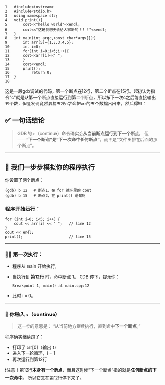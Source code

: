 ```
1	#include<iostream>
2	#include<stdio.h>
3	using namespace std;
4	void print(){
5		cout<<"hello world"<<endl;
6		cout<<"这是我想要说给大家听的！！！"<<endl;
7	}
8	int main(int argc,const char*argv[]){
9		int arr[5]={1,2,3,4,5};
10		int i=0;
11		for(int i=0;i<5;i++){
12		cout<<arr[i]<<" ";
13		}
14		cout<<endl;
15		print();
16	    	return 0;
17	}
18		
```

这是一段gdb调试的代码，第一个断点在12行，第二个断点在15行。起初认为指令"c"就是从第一个断点直接运行到第二个断点，所以按下一次c之后能直接输出五个数，但是发现竟然要输五次c才会把arr的五个数输出出来，然后得知：

## ✅ 一句话结论

> GDB 的 `c`（continue）命令确实会**从当前断点运行到下一个断点**，
>  但——**“下一个断点”是“下一次命中任何断点”**，而不是“文件里排在后面的那个断点”。

------

## 🧩 我们一步步模拟你的程序执行

你设置了两个断点：

```
(gdb) b 12   # 断点1，在 for 循环里的 cout
(gdb) b 15   # 断点2，在 print() 语句处
```

### 程序开始运行：

```
for (int i=0; i<5; i++) {
    cout << arr[i] << " ";   // line 12
}
cout << endl;
print();                     // line 15
```

------

### 🚶‍♂️ 第一次执行：

- 程序从 main 开始执行。

- 当执行到 **第12行** 时，命中断点 1。
   GDB 停下，提示你：

  ```
  Breakpoint 1, main() at main.cpp:12
  ```

- 此时 i = 0。

------

### 🧠 你输入 `c`（continue）

> 这一步的意思是：
>  “从当前地方继续执行，直到命中**下一个断点**。”

程序确实继续跑了：

- 打印了 arr[0]（输出 `1`）
- 进入下一轮循环，i = 1
- 再次运行到第12行

❗注意！第12行**本身有一个断点**，而且这时候“下一个断点”指的就是**任何断点的下一次命中**。
 所以它又在第12行停下来了。